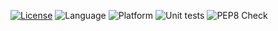 [![License](https://img.shields.io/badge/License-Apache_2.0-blue.svg)](https://opensource.org/licenses/Apache-2.0)
![Language](https://img.shields.io/badge/Python-FFD43B?style=for-the-badge&logo=python&logoColor=blue)
![Platform](https://img.shields.io/badge/Linux-FCC624?style=for-the-badge&logo=linux&logoColor=black)
![Unit tests](https://github.com/GradHackersGuild/se-homework-2/actions/workflows/unit-test-cases.yml/badge.svg)
![PEP8 Check](https://github.com/GradHackersGuild/se-homework-2/actions/workflows/autopep.yml/badge.svg)
